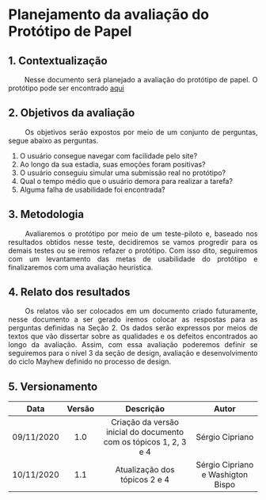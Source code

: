 # Planejamento da avaliação do Protótipo de Papel

## 1. Contextualização

<p align="justify"> &emsp;&emsp; Nesse documento será planejado a avaliação do protótipo de papel. O protótipo pode ser encontrado <a href="https://interacao-humano-computador.github.io/2020.1-UVaJudge/entrega_5/prototipo_papel/prototipo/">aqui</a></p>

## 2. Objetivos da avaliação

<p align="justify"> &emsp;&emsp; Os objetivos serão expostos por meio de um conjunto de perguntas, segue abaixo as perguntas.</p>

1. O usuário consegue navegar com facilidade pelo site?
2. Ao longo da sua estadia, suas emoções foram positivas?
3. O usuário conseguiu simular uma submissão real no protótipo?
4. Qual o tempo médio que o usuário demora para realizar a tarefa?
5. Alguma falha de usabilidade foi encontrada?

## 3. Metodologia

<p align="justify"> &emsp;&emsp; Avaliaremos o protótipo por meio de um teste-piloto e, baseado nos resultados obtidos nesse teste, decidiremos se vamos progredir para os demais testes ou se iremos refazer o protótipo. Com isso dito, seguiremos com um levantamento das metas de usabilidade do protótipo e finalizaremos com uma avaliação heurística.</p>

## 4. Relato dos resultados

<p align="justify"> &emsp;&emsp; Os relatos vão ser colocados em um documento criado futuramente, nesse documento a ser gerado iremos colocar as respostas para as perguntas definidas na Seção 2. Os dados serão expressos por meios de textos que vão dissertar sobre as qualidades e os defeitos encontrados ao longo da avaliação. Assim, com essa avaliação poderemos definir se seguiremos para o nível 3 da seção de design, avaliação e desenvolvimento do ciclo Mayhew definido no processo de design.</p>

## 5. Versionamento

|Data|Versão|Descrição|Autor|
|:-:|:-:|:-:|:-:|
|09/11/2020|1.0|Criação da versão inicial do documento com os tópicos 1, 2, 3 e 4|Sérgio Cipriano|
|10/11/2020|1.1|Atualização dos tópicos 2 e 4|Sérgio Cipriano e Washigton Bispo|